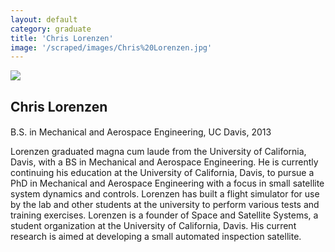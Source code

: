 ```yaml
---
layout: default
category: graduate
title: 'Chris Lorenzen'
image: '/scraped/images/Chris%20Lorenzen.jpg'
---
```


<img src="{{ page.image }}">

<h2 class="team-title">Chris Lorenzen</h2>
<h4 class="team-position"></h4>
<p>B.S. in Mechanical and Aerospace Engineering, UC Davis, 2013</p>
<p>Lorenzen graduated magna cum laude from the University of California, Davis, with a BS in Mechanical and Aerospace Engineering.  He is currently continuing his education at the University of California, Davis, to pursue a PhD in Mechanical and Aerospace Engineering with a focus in small satellite system dynamics and controls.  Lorenzen has built a flight simulator for use by the lab and other students at the university to perform various tests and training exercises.  Lorenzen is a founder of Space and Satellite Systems, a student organization at the University of California, Davis.  His current research is aimed at developing a small automated inspection satellite.</p>
<ul class="team-member-other-info"></ul>

